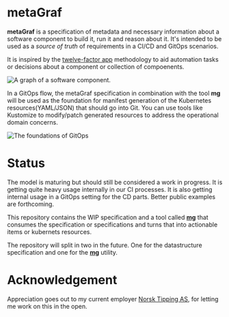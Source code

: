 # metaGraf

**metaGraf** is a specification of metadata and necessary information about a software component to build it, run it and reason about it. It's intended to be used as a *source of truth* of requirements in a CI/CD and GitOps scenarios.
 
It is inspired by the <a href="https://12factor.net">twelve-factor app</a> 
methodology to aid automation tasks or decisions about a component or collection of compoenents.  

<img src="https://github.com/laetho/metagraf/raw/master/docs/component.png" alt="A graph of a software component.">

In a GitOps flow, the metaGraf specification in combination with the tool **mg** will be used as the foundation for manifest generation of the Kubernetes resources(YAML/JSON) that should go into Git. You can use tools like Kustomize to modify/patch generated resources to address the operational domain concerns. 

<img src="https://github.com/laetho/metagraf/raw/master/docs/gitops.png" alt="The foundations of GitOps">

# Status

The model is maturing but should still be considered a work in progress. It is getting quite heavy
usage internally in our CI processes. It is also getting internal usage in a GitOps setting for the 
CD parts. Better public examples are forthcoming.

This repository contains the WIP specification and a tool called **[mg](/docs/mg.md)**
that consumes the specification or specifications and turns that into
actionable items or kubernets resources.

The repository will split in two in the future. One for the datastructure specification
and one for the **[mg](/docs/mg.md)** utility.


# Acknowledgement

Appreciation goes out to my current employer <a href="https://www.norsk-tipping.no">Norsk Tipping AS</a>,
for letting me work on this in the open. 
